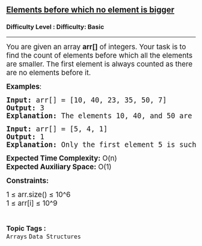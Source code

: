 <h2><a href="https://www.geeksforgeeks.org/problems/elements-before-which-no-element-is-bigger0602/1">Elements before which no element is bigger</a></h2><h3>Difficulty Level : Difficulty: Basic</h3><hr><div class="problems_problem_content__Xm_eO"><p><span style="font-size: 14pt;">You are given an array <strong>arr[]</strong> of integers. Your task is to find the count of elements before which all the elements are smaller. The first element is always counted as there are no elements before it.</span></p>
<p><span style="font-size: 14pt;"><strong>Examples</strong>:</span></p>
<pre><span style="font-size: 14pt;"><strong>Input:</strong> arr[] = [10, 40, 23, 35, 50, 7]</span><br><span style="font-size: 14pt;"><strong>Output:</strong> 3</span><br><span style="font-size: 14pt;"><strong>Explanation:</strong> The elements 10, 40, and 50 are such that all preceding elements are smaller. Thus, the count is 3.</span></pre>
<pre><span style="font-size: 14pt;"><strong>Input:</strong> arr[] = [5, 4, 1]</span><br><span style="font-size: 14pt;"><strong>Output:</strong> 1</span><br><span style="font-size: 14pt;"><strong>Explanation:</strong> Only the first element 5 is such that all preceding elements (none in this case) are smaller. Thus, the count is 1.</span></pre>
<p><span style="font-size: 14pt;"><strong>Expected Time Complexity:</strong> O(n)</span><br><span style="font-size: 14pt;"><strong>Expected Auxiliary Space:</strong> O(1)</span></p>
<p><span style="font-size: 14pt;"><strong>Constraints:</strong></span></p>
<p><span style="font-size: 14pt;">1 ≤ arr.size() ≤ 10^6</span><br><span style="font-size: 14pt;">1 ≤ arr[i] ≤ 10^9</span></p></div><br><p><span style=font-size:18px><strong>Topic Tags : </strong><br><code>Arrays</code>&nbsp;<code>Data Structures</code>&nbsp;